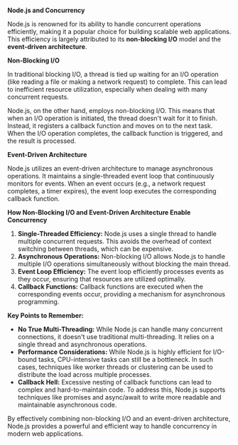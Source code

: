 **Node.js and Concurrency**

Node.js is renowned for its ability to handle concurrent operations efficiently, making it a popular choice for building scalable web applications. This efficiency is largely attributed to its **non-blocking I/O** model and the **event-driven architecture**.

**Non-Blocking I/O**

In traditional blocking I/O, a thread is tied up waiting for an I/O operation (like reading a file or making a network request) to complete. This can lead to inefficient resource utilization, especially when dealing with many concurrent requests.

Node.js, on the other hand, employs non-blocking I/O. This means that when an I/O operation is initiated, the thread doesn't wait for it to finish. Instead, it registers a callback function and moves on to the next task. When the I/O operation completes, the callback function is triggered, and the result is processed.

**Event-Driven Architecture**

Node.js utilizes an event-driven architecture to manage asynchronous operations. It maintains a single-threaded event loop that continuously monitors for events. When an event occurs (e.g., a network request completes, a timer expires), the event loop executes the corresponding callback function.

**How Non-Blocking I/O and Event-Driven Architecture Enable Concurrency**

1. **Single-Threaded Efficiency:** Node.js uses a single thread to handle multiple concurrent requests. This avoids the overhead of context switching between threads, which can be expensive.
2. **Asynchronous Operations:** Non-blocking I/O allows Node.js to handle multiple I/O operations simultaneously without blocking the main thread.
3. **Event Loop Efficiency:** The event loop efficiently processes events as they occur, ensuring that resources are utilized optimally.
4. **Callback Functions:** Callback functions are executed when the corresponding events occur, providing a mechanism for asynchronous programming.

**Key Points to Remember:**

- **No True Multi-Threading:** While Node.js can handle many concurrent connections, it doesn't use traditional multi-threading. It relies on a single thread and asynchronous operations.
- **Performance Considerations:** While Node.js is highly efficient for I/O-bound tasks, CPU-intensive tasks can still be a bottleneck. In such cases, techniques like worker threads or clustering can be used to distribute the load across multiple processes.
- **Callback Hell:** Excessive nesting of callback functions can lead to complex and hard-to-maintain code. To address this, Node.js supports techniques like promises and async/await to write more readable and maintainable asynchronous code.

By effectively combining non-blocking I/O and an event-driven architecture, Node.js provides a powerful and efficient way to handle concurrency in modern web applications.
